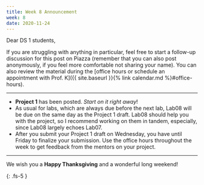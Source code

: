 ```yaml
---
title: Week 8 Announcement
week: 8
date: 2020-11-24
---
```


Dear DS 1 students,

If you are struggling with anything in particular, feel free to start a follow-up discussion for this post on Piazza (remember that you can also post anonymously, if you feel more comfortable not sharing your name).
You can also review the material during the [office hours or schedule an appointment with Prof. K]({{ site.baseurl }}{% link calendar.md %}#office-hours).

---

* **Project 1** has been posted. _Start on it right away_!
* As usual for labs, which are always due before the next lab, Lab08 will be due on the same day as the Project 1 draft. Lab08 should help you with the project, so I recommend working on them in tandem, especially, since Lab08 largely echoes Lab07.
* After you submit your Project 1 draft on Wednesday, you have until Friday to finalize your submission. Use the office hours throughout the week to get feedback from the mentors on your project.

---

We wish you a **Happy Thanksgiving** and a wonderful long weekend!

{: .fs-5 }

